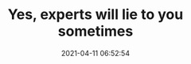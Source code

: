 ---
date: 2021-04-11 06:52:54
link:
  source: pocket
  source_url: https://getpocket.com
  text: Yes, experts will lie to you sometimes
  url: https://noahpinion.substack.com/p/yes-experts-will-lie-to-you-sometimes
source: pocket
syndicated:
- type: pocket
  url: https://noahpinion.substack.com/p/yes-experts-will-lie-to-you-sometimes
- type: mastodon
  url: https://mastodon.technology/users/roytang/statuses/106045402226724883
- type: twitter
  url: https://twitter.com/roytang/statuses/1381140054811181061/
title: Yes, experts will lie to you sometimes
---